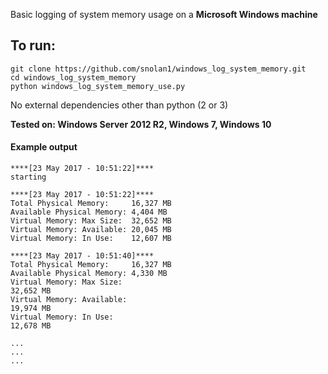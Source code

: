 
Basic logging of system memory usage on a <b>Microsoft Windows machine</b>    

## To run: 
```
git clone https://github.com/snolan1/windows_log_system_memory.git
cd windows_log_system_memory
python windows_log_system_memory_use.py
```
   
No external dependencies other than python (2 or 3)    

<b>Tested on: Windows Server 2012 R2, Windows 7, Windows 10</b>    


#### Example output

```
****[23 May 2017 - 10:51:22]****
starting

****[23 May 2017 - 10:51:22]****
Total Physical Memory:     16,327 MB
Available Physical Memory: 4,404 MB
Virtual Memory: Max Size:  32,652 MB
Virtual Memory: Available: 20,045 MB
Virtual Memory: In Use:    12,607 MB

****[23 May 2017 - 10:51:40]****
Total Physical Memory:     16,327 MB
Available Physical Memory: 4,330 MB
Virtual Memory: Max Size:
32,652 MB
Virtual Memory: Available:
19,974 MB
Virtual Memory: In Use:
12,678 MB

...
...
...
```
